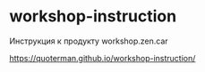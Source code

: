 # workshop-instruction
Инструкция к продукту workshop.zen.car

 https://quoterman.github.io/workshop-instruction/
